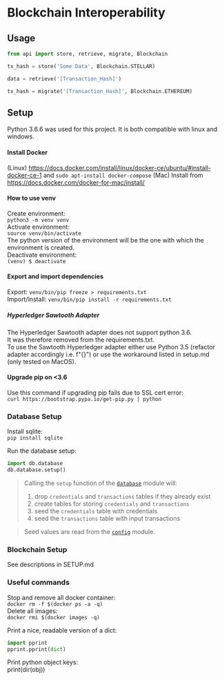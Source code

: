 # Blockchain Interoperability

## Usage

```python
from api import store, retrieve, migrate, Blockchain

tx_hash = store('Some Data', Blockchain.STELLAR)    

data = retrieve('[Transaction_Hash]')    

tx_hash = migrate('[Transaction_Hash]', Blockchain.ETHEREUM)
```


## Setup

Python 3.6.6 was used for this project. It is both compatible with linux and windows.

#### Install Docker
(Linux) https://docs.docker.com/install/linux/docker-ce/ubuntu/#install-docker-ce-1 and `sudo apt-install docker-compose`
(Mac) Install from https://docs.docker.com/docker-for-mac/install/


#### How to use venv
Create environment:    
`python3 -m venv venv`    
Activate environment:    
`source venv/bin/activate`    
The python version of the environment will be the one with which the environment is created.    
Deactivate environment:    
`(venv) $ deactivate`    
  
#### Export and import dependencies
Export: `venv/bin/pip freeze > requirements.txt`    
Import/Install: `venv/bin/pip install -r requirements.txt`

##### Hyperledger Sawtooth Adapter
The Hyperledger Sawtooth adapter does not support python 3.6.      
It was therefore removed from the requirements.txt.     
To use the Sawtooth Hyperledger adapter either use Python 3.5 (refactor adapter accordingly i.e. f"{}") or use the workaround listed in setup.md (only tested on MacOS).

#### Upgrade pip on <3.6
Use this command if upgrading pip fails due to SSL cert error:    
`curl https://bootstrap.pypa.io/get-pip.py | python`

### Database Setup
Install sqlite:    
`pip install sqlite`

Run the database setup:

```python
import db.database
db.database.setup()
```

> Calling the `setup` function of the [`database`](database.py) module will:
>
> 1. drop `credentials` and `transactions` tables if they already exist
> 2. create tables for storing `credentials` and `transactions`
> 3. seed the `credentials` table with credentials 
> 4. seed the `transactions` table with input transactions

> Seed values are read from the [`config`](config.py) module.

### Blockchain Setup
See descriptions in SETUP.md


### Useful commands 
Stop and remove all docker container:     
`docker rm -f $(docker ps -a -q)`    
Delete all images:    
`docker rmi $(docker images -q)`    

Print a nice, readable version of a dict:         
```python
import pprint
pprint.pprint(dict)
```

Print python object keys:     
print(dir(obj))    
